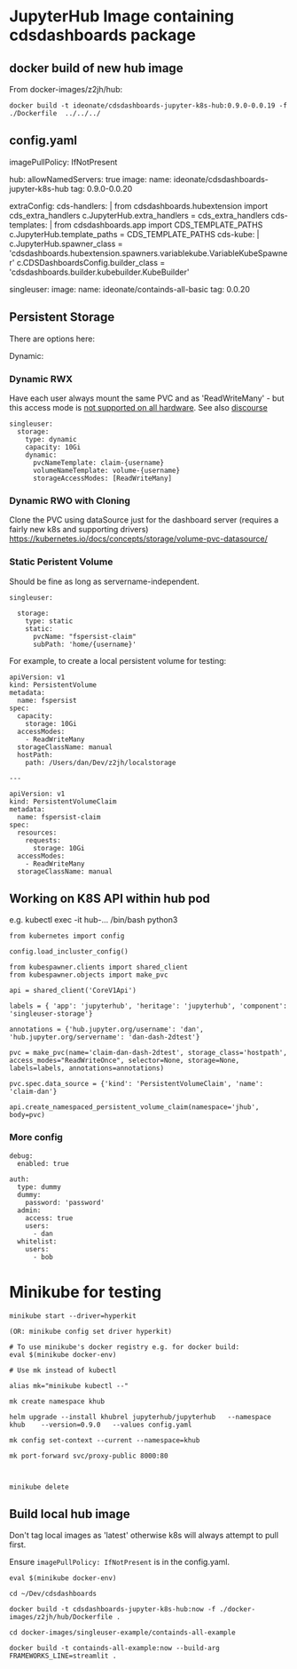 # JupyterHub Image containing cdsdashboards package

## docker build of new hub image

From docker-images/z2jh/hub:

```
docker build -t ideonate/cdsdashboards-jupyter-k8s-hub:0.9.0-0.0.19 -f ./Dockerfile  ../../../
```

## config.yaml

imagePullPolicy: IfNotPresent

hub:
  allowNamedServers: true
  image:
    name: ideonate/cdsdashboards-jupyter-k8s-hub
    tag: 0.9.0-0.0.20

  extraConfig:
    cds-handlers: |
      from cdsdashboards.hubextension import cds_extra_handlers
      c.JupyterHub.extra_handlers = cds_extra_handlers
    cds-templates: |
      from cdsdashboards.app import CDS_TEMPLATE_PATHS
      c.JupyterHub.template_paths = CDS_TEMPLATE_PATHS
    cds-kube: |
      c.JupyterHub.spawner_class = 'cdsdashboards.hubextension.spawners.variablekube.VariableKubeSpawner'
      c.CDSDashboardsConfig.builder_class = 'cdsdashboards.builder.kubebuilder.KubeBuilder'

singleuser:
  image:
    name: ideonate/containds-all-basic
    tag: 0.0.20


## Persistent Storage

There are options here:

Dynamic:

### Dynamic RWX

Have each user always mount the same PVC and as 'ReadWriteMany' - but this access mode is [not supported on all hardware](https://kubernetes.io/docs/concepts/storage/persistent-volumes/#access-modes). See also [discourse](https://discourse.jupyter.org/t/hosting-jupyterhubs-any-tips-for-new-admins/3433/13)

```
singleuser:
  storage:
    type: dynamic
    capacity: 10Gi
    dynamic:
      pvcNameTemplate: claim-{username}
      volumeNameTemplate: volume-{username}
      storageAccessModes: [ReadWriteMany]
```

### Dynamic RWO with Cloning

Clone the PVC using dataSource just for the dashboard server (requires a fairly new k8s and supporting drivers) https://kubernetes.io/docs/concepts/storage/volume-pvc-datasource/

### Static Peristent Volume

Should be fine as long as servername-independent.

```
singleuser:

  storage:
    type: static
    static:
      pvcName: "fspersist-claim"
      subPath: 'home/{username}'
```

For example, to create a local persistent volume for testing:

```
apiVersion: v1
kind: PersistentVolume
metadata:
  name: fspersist
spec:
  capacity:
    storage: 10Gi
  accessModes:
    - ReadWriteMany
  storageClassName: manual
  hostPath:
    path: /Users/dan/Dev/z2jh/localstorage

---

apiVersion: v1
kind: PersistentVolumeClaim
metadata:
  name: fspersist-claim
spec:
  resources:
    requests:
      storage: 10Gi
  accessModes:
    - ReadWriteMany
  storageClassName: manual
```


## Working on K8S API within hub pod

e.g. kubectl exec -it hub-... /bin/bash
python3

```
from kubernetes import config

config.load_incluster_config()

from kubespawner.clients import shared_client
from kubespawner.objects import make_pvc

api = shared_client('CoreV1Api')

labels = { 'app': 'jupyterhub', 'heritage': 'jupyterhub', 'component': 'singleuser-storage'}

annotations = {'hub.jupyter.org/username': 'dan', 'hub.jupyter.org/servername': 'dan-dash-2dtest'}

pvc = make_pvc(name='claim-dan-dash-2dtest', storage_class='hostpath', access_modes="ReadWriteOnce", selector=None, storage=None, labels=labels, annotations=annotations)

pvc.spec.data_source = {'kind': 'PersistentVolumeClaim', 'name': 'claim-dan'}

api.create_namespaced_persistent_volume_claim(namespace='jhub', body=pvc)
```

### More config

```
debug:
  enabled: true

auth:
  type: dummy
  dummy:
    password: 'password'
  admin:
    access: true
    users:
      - dan
  whitelist:
    users:
      - bob
```

# Minikube for testing

```
minikube start --driver=hyperkit

(OR: minikube config set driver hyperkit)

# To use minikube's docker registry e.g. for docker build:
eval $(minikube docker-env)

# Use mk instead of kubectl

alias mk="minikube kubectl --"

mk create namespace khub

helm upgrade --install khubrel jupyterhub/jupyterhub   --namespace khub    --version=0.9.0   --values config.yaml

mk config set-context --current --namespace=khub

mk port-forward svc/proxy-public 8000:80



minikube delete
```


## Build local hub image

Don't tag local images as 'latest' otherwise k8s will always attempt to pull first.

Ensure `imagePullPolicy: IfNotPresent` is in the config.yaml.

```
eval $(minikube docker-env)

cd ~/Dev/cdsdashboards

docker build -t cdsdashboards-jupyter-k8s-hub:now -f ./docker-images/z2jh/hub/Dockerfile .

cd docker-images/singleuser-example/containds-all-example

docker build -t containds-all-example:now --build-arg FRAMEWORKS_LINE=streamlit .

```





